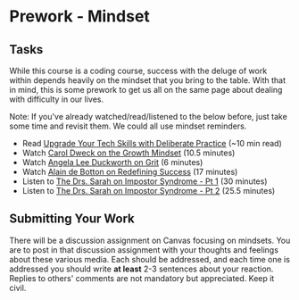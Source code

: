 # Prework - Mindset

## Tasks

While this course is a coding course, success with the deluge of work within depends heavily on the mindset that you bring to the table.
With that in mind, this is some prework to get us all on the same page about dealing with difficulty in our lives.

Note: If you've already watched/read/listened to the below before, just take some time and revisit them.
We could all use mindset reminders. 

- Read [Upgrade Your Tech Skills with Deliberate Practice](https://www.happybearsoftware.com/upgrade-your-technical-skills-with-deliberate-practice) (~10 min read)
- Watch [Carol Dweck on the Growth Mindset](https://www.ted.com/talks/carol_dweck_the_power_of_believing_that_you_can_improve?language=en) (10.5 minutes)
- Watch [Angela Lee Duckworth on Grit](https://www.ted.com/talks/angela_lee_duckworth_grit_the_power_of_passion_and_perseverance#t-5024) (6 minutes)
- Watch [Alain de Botton on Redefining Success](https://www.ted.com/talks/alain_de_botton_a_kinder_gentler_philosophy_of_success) (17 minutes)
- Listen to [The Drs. Sarah on Impostor Syndrome - Pt 1](https://soundcloud.com/drssarahcare/self-care-with-drs-sarah-impostor-syndrome-part-i) (30 minutes)
- Listen to [The Drs. Sarah on Impostor Syndrome - Pt 2](https://soundcloud.com/drssarahcare/self-care-with-drs-sarah-the-impostor-syndrome-part-ii) (25.5 minutes)

## Submitting Your Work

There will be a discussion assignment on Canvas focusing on mindsets.
You are to post in that discussion assignment with your thoughts and feelings about these various media.
Each should be addressed, and each time one is addressed you should write **at least** 2-3 sentences about your reaction.
Replies to others' comments are not mandatory but appreciated.
Keep it civil.
